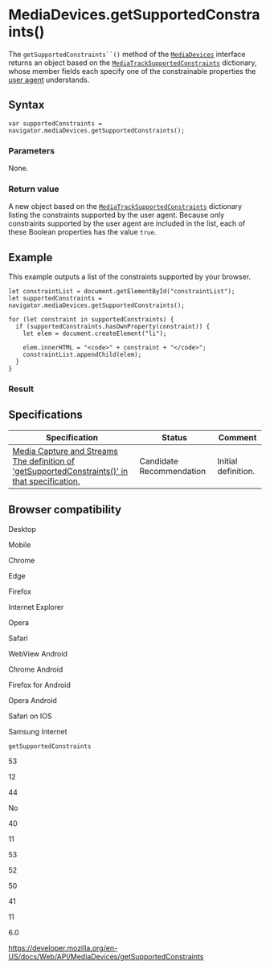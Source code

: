 MediaDevices.getSupportedConstraints()
======================================

The `getSupportedConstraints``()` method of the [`MediaDevices`](../mediadevices) interface returns an object based on the [`MediaTrackSupportedConstraints`](../mediatracksupportedconstraints) dictionary, whose member fields each specify one of the constrainable properties the [user agent](https://developer.mozilla.org/en-US/docs/Glossary/User_agent) understands.

Syntax
------

    var supportedConstraints = navigator.mediaDevices.getSupportedConstraints();

### Parameters

None.

### Return value

A new object based on the [`MediaTrackSupportedConstraints`](../mediatracksupportedconstraints) dictionary listing the constraints supported by the user agent. Because only constraints supported by the user agent are included in the list, each of these Boolean properties has the value `true`.

Example
-------

This example outputs a list of the constraints supported by your browser.

    let constraintList = document.getElementById("constraintList");
    let supportedConstraints = navigator.mediaDevices.getSupportedConstraints();

    for (let constraint in supportedConstraints) {
      if (supportedConstraints.hasOwnProperty(constraint)) {
        let elem = document.createElement("li");

        elem.innerHTML = "<code>" + constraint + "</code>";
        constraintList.appendChild(elem);
      }
    }

### Result

Specifications
--------------

<table><thead><tr class="header"><th>Specification</th><th>Status</th><th>Comment</th></tr></thead><tbody><tr class="odd"><td><a href="https://w3c.github.io/mediacapture-main/#dom-mediadevices-getsupportedconstraints">Media Capture and Streams<br />
<span class="small">The definition of 'getSupportedConstraints()' in that specification.</span></a></td><td><span class="spec-cr">Candidate Recommendation</span></td><td>Initial definition.</td></tr></tbody></table>

Browser compatibility
---------------------

Desktop

Mobile

Chrome

Edge

Firefox

Internet Explorer

Opera

Safari

WebView Android

Chrome Android

Firefox for Android

Opera Android

Safari on IOS

Samsung Internet

`getSupportedConstraints`

53

12

44

No

40

11

53

52

50

41

11

6.0

<a href="https://developer.mozilla.org/en-US/docs/Web/API/MediaDevices/getSupportedConstraints" class="_attribution-link">https://developer.mozilla.org/en-US/docs/Web/API/MediaDevices/getSupportedConstraints</a>
